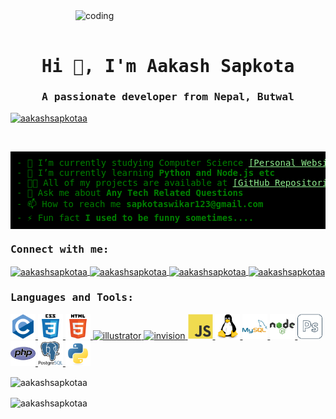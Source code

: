 <!-- Image aligned to the right -->
<img align="right" alt="coding" width="400" src="https://user-images.githubusercontent.com/55389276/140866485-8fb1c876-9a8f-4d6a-98dc-08c4981eaf70.gif">
<br><br>

<!-- Centered titles with monospace font -->
<h1 align="center" style="font-family: monospace;">Hi 👋, I'm Aakash Sapkota</h1>
<h3 align="center" style="font-family: monospace;">A passionate developer from Nepal, Butwal</h3>

<!-- Trophies and Twitter follow button -->
<p align="left"> 
  <a href="https://github.com/ryo-ma/github-profile-trophy">
    <img src="https://github-profile-trophy.vercel.app/?username=aakashsapkotaa&theme=darkhub" alt="aakashsapkotaa" />
  </a> 
</p>
<p align="left"> 
  <a href="https://twitter.com/" target="blank">
    <img src="https://img.shields.io/twitter/follow/?logo=twitter&style=for-the-badge" alt="" />
  </a> 
</p>

<!-- Introduction with personal details -->
<pre style="font-family: monospace; background-color: black; color: green; padding: 10px;">
- 🔭 I’m currently studying Computer Science <a href="https://aakashsapkota.great-site.net" style="color: lightgreen;">[Personal Website]</a>
- 🌱 I’m currently learning <strong>Python and Node.js etc</strong>
- 👨‍💻 All of my projects are available at <a href="https://github.com/aakashsapkotaa?tab=repositories" style="color: lightgreen;">[GitHub Repositories]</a>
- 💬 Ask me about <strong>Any Tech Related Questions</strong>
- 📫 How to reach me <strong>sapkotaswikar123@gmail.com</strong>
- ⚡ Fun fact <strong>I used to be funny sometimes....</strong>
</pre>

<!-- Connect with me section -->
<h3 align="left" style="font-family: monospace;">Connect with me:</h3>
<p align="left">
  <a href="https://linkedin.com/in/aakashsapkotaa" target="blank">
    <img align="center" src="https://raw.githubusercontent.com/rahuldkjain/github-profile-readme-generator/master/src/images/icons/Social/linked-in-alt.svg" alt="aakashsapkotaa" height="30" width="40" />
  </a>
  <a href="https://fb.com/aakashsapkotaa" target="blank">
    <img align="center" src="https://raw.githubusercontent.com/rahuldkjain/github-profile-readme-generator/master/src/images/icons/Social/facebook.svg" alt="aakashsapkotaa" height="30" width="40" />
  </a>
  <a href="https://instagram.com/aakashsapkotaa" target="blank">
    <img align="center" src="https://raw.githubusercontent.com/rahuldkjain/github-profile-readme-generator/master/src/images/icons/Social/instagram.svg" alt="aakashsapkotaa" height="30" width="40" />
  </a>
  <a href="https://www.youtube.com/@aakashsapkotaa" target="blank">
    <img align="center" src="https://raw.githubusercontent.com/rahuldkjain/github-profile-readme-generator/master/src/images/icons/Social/youtube.svg" alt="aakashsapkotaa" height="30" width="40" />
  </a>
</p>

<!-- Languages and tools section -->
<h3 align="left" style="font-family: monospace;">Languages and Tools:</h3>
<p align="left"> 
  <a href="https://www.cprogramming.com/" target="_blank" rel="noreferrer">
    <img src="https://raw.githubusercontent.com/devicons/devicon/master/icons/c/c-original.svg" alt="c" width="40" height="40"/> 
  </a> 
  <a href="https://www.w3schools.com/css/" target="_blank" rel="noreferrer"> 
    <img src="https://raw.githubusercontent.com/devicons/devicon/master/icons/css3/css3-original-wordmark.svg" alt="css3" width="40" height="40"/> 
  </a> 
  <a href="https://www.w3.org/html/" target="_blank" rel="noreferrer"> 
    <img src="https://raw.githubusercontent.com/devicons/devicon/master/icons/html5/html5-original-wordmark.svg" alt="html5" width="40" height="40"/> 
  </a> 
  <a href="https://www.adobe.com/in/products/illustrator.html" target="_blank" rel="noreferrer"> 
    <img src="https://www.vectorlogo.zone/logos/adobe_illustrator/adobe_illustrator-icon.svg" alt="illustrator" width="40" height="40"/> 
  </a> 
  <a href="https://www.invisionapp.com/" target="_blank" rel="noreferrer"> 
    <img src="https://www.vectorlogo.zone/logos/invisionapp/invisionapp-icon.svg" alt="invision" width="40" height="40"/> 
  </a> 
  <a href="https://developer.mozilla.org/en-US/docs/Web/JavaScript" target="_blank" rel="noreferrer"> 
    <img src="https://raw.githubusercontent.com/devicons/devicon/master/icons/javascript/javascript-original.svg" alt="javascript" width="40" height="40"/> 
  </a> 
  <a href="https://www.linux.org/" target="_blank" rel="noreferrer"> 
    <img src="https://raw.githubusercontent.com/devicons/devicon/master/icons/linux/linux-original.svg" alt="linux" width="40" height="40"/> 
  </a> 
  <a href="https://www.mysql.com/" target="_blank" rel="noreferrer"> 
    <img src="https://raw.githubusercontent.com/devicons/devicon/master/icons/mysql/mysql-original-wordmark.svg" alt="mysql" width="40" height="40"/> 
  </a> 
  <a href="https://nodejs.org" target="_blank" rel="noreferrer"> 
    <img src="https://raw.githubusercontent.com/devicons/devicon/master/icons/nodejs/nodejs-original-wordmark.svg" alt="nodejs" width="40" height="40"/> 
  </a> 
  <a href="https://www.photoshop.com/en" target="_blank" rel="noreferrer"> 
    <img src="https://raw.githubusercontent.com/devicons/devicon/master/icons/photoshop/photoshop-line.svg" alt="photoshop" width="40" height="40"/> 
  </a> 
  <a href="https://www.php.net" target="_blank" rel="noreferrer"> 
    <img src="https://raw.githubusercontent.com/devicons/devicon/master/icons/php/php-original.svg" alt="php" width="40" height="40"/> 
  </a> 
  <a href="https://www.postgresql.org" target="_blank" rel="noreferrer"> 
    <img src="https://raw.githubusercontent.com/devicons/devicon/master/icons/postgresql/postgresql-original-wordmark.svg" alt="postgresql" width="40" height="40"/> 
  </a> 
  <a href="https://www.python.org" target="_blank" rel="noreferrer"> 
    <img src="https://raw.githubusercontent.com/devicons/devicon/master/icons/python/python-original.svg" alt="python" width="40" height="40"/> 
  </a> 
</p>

<!-- GitHub stats with dark theme -->
<p>
  <img align="center" src="https://github-readme-stats.vercel.app/api/top-langs?username=aakashsapkotaa&show_icons=true&locale=en&layout=compact&theme=dark" alt="aakashsapkotaa" />
</p>

<p>
  <img align="center" src="https://github-readme-streak-stats.herokuapp.com/?user=aakashsapkotaa&theme=dark" alt="aakashsapkotaa" />
</p>
